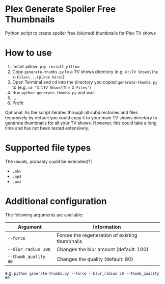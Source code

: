 # Plex Generate Spoiler Free Thumbnails
Python script to create spoiler free (blurred) thumbnails for Plex TV shows

# How to use
1.  Install pillow: `pip install pillow`
2.  Copy `generate-thumbs.py` to a TV shows directory (e.g. `X:\TV Shows\The X-Files\...(place here)`) 
4.  Open Terminal and cd into the directory you copied `generate-thumbs.py` to (e.g. `cd "X:\TV Shows\The X-Files"`)
5.  Run `python generate-thumbs.py` and wait
6.  ...
7.  Profit

Optional: As the script iterates through all subdirectories and files recursively by default you could copy it to your main TV shows directory to generate thumbnails for all your TV shows. However, this could take a long time and has not been tested extensively.

# Supported file types
The usuals, probably could be extended(?)
-  `.mkv`
-  `.mp4`
-  `.avi`

# Additional configuration
The following arguments are available:

|Argument|Information|
|-|-|
|`--force`|Forces the regeneration of existing thumbnails|
|`--blur_radius 100`|Changes the blur amount (default: 100)|
|`--thumb_quality 80`|Changes the quality (default: 80)|

e.g. `python generate-thumbs.py --force --blur_radius 50 --thumb_quality 60`
